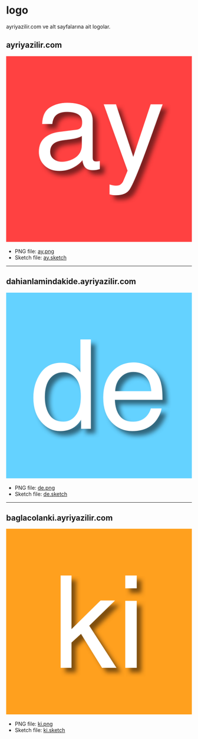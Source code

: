 # logo
ayriyazilir.com ve alt sayfalarına ait logolar.

## ayriyazilir.com

![ayriyazilir.com](https://raw.githubusercontent.com/ayriyazilir/logo/master/ay.png)

- PNG file: [ay.png](https://raw.githubusercontent.com/ayriyazilir/logo/master/ay.png)
- Sketch file: [ay.sketch](https://raw.githubusercontent.com/ayriyazilir/logo/master/ay.sketch)

---

## dahianlamindakide.ayriyazilir.com

![dahianlamindakide.ayriyazilir.com](https://raw.githubusercontent.com/ayriyazilir/logo/master/de.png)

- PNG file: [de.png](https://raw.githubusercontent.com/ayriyazilir/logo/master/de.png)
- Sketch file: [de.sketch](https://raw.githubusercontent.com/ayriyazilir/logo/master/de.sketch)

---

## baglacolanki.ayriyazilir.com

![baglacolanki.ayriyazilir.com](https://raw.githubusercontent.com/ayriyazilir/logo/master/ki.png)

- PNG file: [ki.png](https://raw.githubusercontent.com/ayriyazilir/logo/master/ki.png)
- Sketch file: [ki.sketch](https://raw.githubusercontent.com/ayriyazilir/logo/master/ki.sketch)
